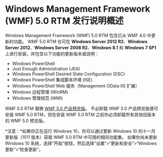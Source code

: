 # Windows Management Framework (WMF) 5.0 RTM 发行说明概述

Windows Management Framework (WMF) 5.0 RTM 包含已从 WMF 4.0 中更新的功能。 WMF 5.0 RTM 仅可在 **Windows Server 2012 R2**、**Windows Server 2012**、**Windows Server 2008 R2**、**Windows 8.1** 和 **Windows 7 SP1** 上进行安装，并包含以下功能的更新版本或说明：

- Windows PowerShell
- Just Enough Administration (JEA)
- Windows PowerShell Desired State Configuration (DSC)
- Windows PowerShell 集成脚本环境 (ISE)
- Windows PowerShell Web 服务（Management OData IIS 扩展） 
- Windows 远程管理 (WinRM)
- Windows 管理规范 (WMI) 

WMF 5.0 RTM 替换 [WMF 5.0 产品预览版](http://blogs.msdn.com/b/powershell/archive/2015/08/31/windows-management-framework-5-0-production-preview-is-now-available.aspx)。 不必卸载 WMF 5.0 产品预览版便可安装 WMF 5.0 RTM，但在安装 WMF 5.0 RTM 之前你必须卸载所有其他旧版本的 WMF 5.0 预览版。

*注意：*如果你正在运行 Windows 10，你可以通过更新 Windows 10 的十一月更新版（1511 版本）获取 WMF 5.0 RTM 中可用的相同功能集。 如果你尚未更新 Windows 10 系统，选择“开始”按钮，然后选择“设置”>“更新和安全”>“Windows 更新”>“检查更新”。 


<!--HONumber=Jun16_HO4-->


